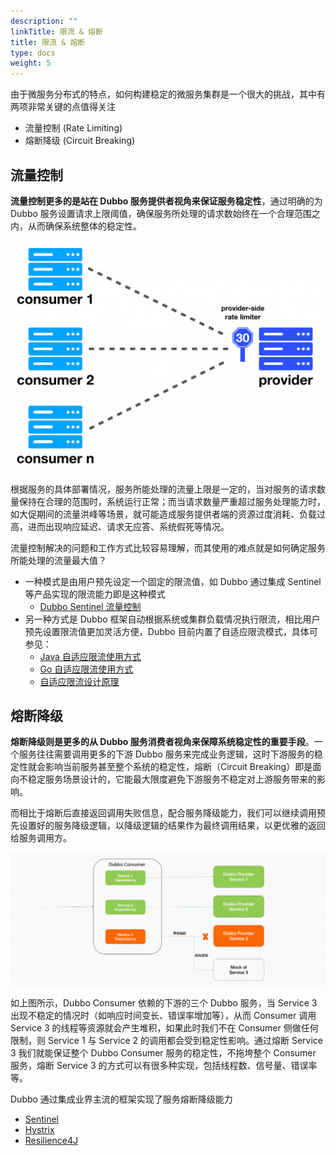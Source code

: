 ```yaml
---
description: ""
linkTitle: 限流 & 熔断
title: 限流 & 熔断
type: docs
weight: 5
---
```


由于微服务分布式的特点，如何构建稳定的微服务集群是一个很大的挑战，其中有两项非常关键的点值得关注
* 流量控制 (Rate Limiting)
* 熔断降级 (Circuit Breaking)

## 流量控制
**流量控制更多的是站在 Dubbo 服务提供者视角来保证服务稳定性**，通过明确的为 Dubbo 服务设置请求上限阈值，确保服务所处理的请求数始终在一个合理范围之内，从而确保系统整体的稳定性。

![provider-rate-limit](/imgs/v3/feature/circuit-breaking/provider-rate-limit.png)

根据服务的具体部署情况，服务所能处理的流量上限是一定的，当对服务的请求数量保持在合理的范围时，系统运行正常；而当请求数量严重超过服务处理能力时，如大促期间的流量洪峰等场景，就可能造成服务提供者端的资源过度消耗、负载过高，进而出现响应延迟、请求无应答、系统假死等情况。

流量控制解决的问题和工作方式比较容易理解，而其使用的难点就是如何确定服务所能处理的流量最大值？
* 一种模式是由用户预先设定一个固定的限流值，如 Dubbo 通过集成 Sentinel 等产品实现的限流能力即是这种模式
    * [Dubbo Sentinel 流量控制](../../../tasks/rate-limit/sentinel/)
* 另一种方式是 Dubbo 框架自动根据系统或集群负载情况执行限流，相比用户预先设置限流值更加灵活方便，Dubbo 目前内置了自适应限流模式，具体可参见：
    * [Java 自适应限流使用方式](../../../mannual/java-sdk/advanced-features-and-usage/performance/adaptive-concurrency-control/)
    * [Go 自适应限流使用方式](../../../reference/proposals/heuristic-flow-control/)
    * [自适应限流设计原理](../../../reference/proposals/heuristic-flow-control/)

## 熔断降级
**熔断降级则是更多的从 Dubbo 服务消费者视角来保障系统稳定性的重要手段**。一个服务往往需要调用更多的下游 Dubbo 服务来完成业务逻辑，这时下游服务的稳定性就会影响当前服务甚至整个系统的稳定性，熔断（Circuit Breaking）即是面向不稳定服务场景设计的，它能最大限度避免下游服务不稳定对上游服务带来的影响。

而相比于熔断后直接返回调用失败信息，配合服务降级能力，我们可以继续调用预先设置好的服务降级逻辑，以降级逻辑的结果作为最终调用结果，以更优雅的返回给服务调用方。

![consumer-circuit-breaking](/imgs/v3/feature/circuit-breaking/consumer-circuit-breaking.png)

如上图所示，Dubbo Consumer 依赖的下游的三个 Dubbo 服务，当 Service 3 出现不稳定的情况时（如响应时间变长、错误率增加等），从而 Consumer 调用 Service 3 的线程等资源就会产生堆积，如果此时我们不在 Consumer 侧做任何限制，则 Service 1 与 Service 2 的调用都会受到稳定性影响。通过熔断 Service 3 我们就能保证整个 Dubbo Consumer 服务的稳定性，不拖垮整个 Consumer 服务，熔断 Service 3 的方式可以有很多种实现，包括线程数、信号量、错误率等。

Dubbo 通过集成业界主流的框架实现了服务熔断降级能力

* [Sentinel](../../../tasks/rate-limit/sentinel/)
* [Hystrix](../../../tasks/rate-limit/hystrix/)
* [Resilience4J](../../../tasks/rate-limit/resilience4j/)
